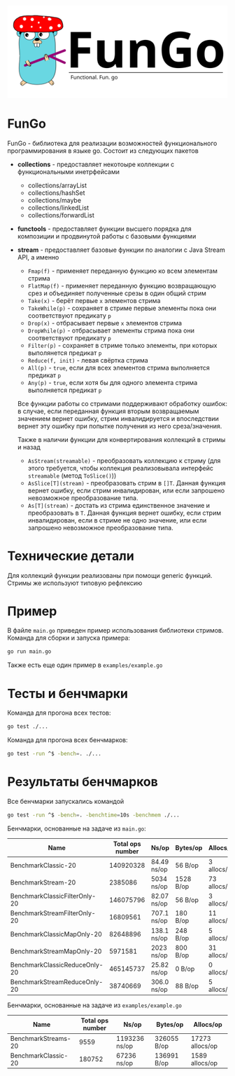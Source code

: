 <img src="./fungologo.png" alt="drawing" width="800"/>

# FunGo

FunGo - библиотека для реализации возможностей функционального программирования в языке go. Состоит из следующих пакетов

- **collections** - предоставляет некотоыре коллекции с функциональными инетрфейсами
    - collections/arrayList 
    - collections/hashSet
    - collections/maybe
    - collections/linkedList
    - collections/forwardList
- **functools** - предоставляет функции высшего порядка для композиции и продвинутой работы с базовыми функциями
- **stream** - предоставляет базовые функции по аналогии с Java Stream API, а именно
    - `Fmap(f)` - применяет переданную функцию ко всем элементам стрима
    - `FlatMap(f)` - применяет переданную функцию возвращающую срез и объединяет полученные срезы в один общий стрим
    - `Take(x)` - берёт первые `x` элементов стрима
    - `TakeWhile(p)` - сохраняет в стриме первые элементы пока они соответствуют предикату `p`
    - `Drop(x)` - отбрасывает первые `x` элементов стрима
    - `DropWhile(p)` - отбрасывает элементы стрима пока они соответствуют предикату `p`
    - `Filter(p)` - сохраняет в стриме только элементы, при которых выполянется предикат `p`
    - `Reduce(f, init)` - левая свёртка стрима
    - `All(p)` - `true`, если для всех элементов стрима выполняется предикат `p`
    - `Any(p)` - `true`, если хотя бы для одного элемента стрима выполняется предикат `p`

    Все функции работы со стримами поддерживают обработку ошибок: в случае, если переданная функция вторым возвращаемым значением вернет ошибку, стрим инвалидируется и впоследствии вернет эту ошибку при попытке получения из него среза/значения.

    Также в наличии функции для конвертирования коллекций в стримы и назад
    - `AsStream(streamable)` - преобразовать коллекцию к стриму (для этого требуется, чтобы коллекция реализовывала интерфейс `streamable` (метод `ToSlice()`))
    - `AsSlice[T](stream)` - преобразовать стрим в `[]T`. Данная функция вернет ошибку, если стрим инвалидирован, или если запрошено невозможное преобразование типа.
    - `As[T](stream)` - достать из стрима единственное значение и преобразовать в `T`. Данная функция вернет ошибку, если стрим инвалидирован, если в стриме не одно значение, или если запрошено невозможное преобразование типа.

# Технические детали

Для коллекций функции реализованы при помощи generic функций. Стримы же используют типовую рефлексию

# Пример

В файле `main.go` приведен пример использования библиотеки стримов. Команда для сборки и запуска примера:

```bash
go run main.go
```

Также есть еще один пример в `examples/example.go`

# Тесты и бенчмарки

Команда для прогона всех тестов:

```bash
go test ./...
```

Команда для прогона всех бенчмарков:

```bash
go test -run ^$ -bench=. ./...
```

# Результаты бенчмарков

Все бенчмарки запускались командой

```bash
go test -run ^$ -bench=. -benchtime=10s -benchmem ./...
```

Бенчмарки, основанные на задаче из `main.go`:

| Name                          | Total ops number | Ns/op       | Bytes/op  | Allocs/op    |
|-------------------------------|------------------|-------------|-----------|--------------|
| BenchmarkClassic-20           | 140920328        | 84.49 ns/op | 56 B/op   | 3 allocs/op  |
| BenchmarkStream-20            | 2385086          | 5034 ns/op  | 1528 B/op | 73 allocs/op |
| BenchmarkClassicFilterOnly-20 | 146075796        | 82.07 ns/op | 56 B/op   | 3 allocs/op  |
| BenchmarkStreamFilterOnly-20  | 16809561         | 707.1 ns/op | 180 B/op  | 11 allocs/op |
| BenchmarkClassicMapOnly-20    | 82648896         | 138.1 ns/op | 248 B/op  | 5 allocs/op  |
| BenchmarkStreamMapOnly-20     | 5971581          | 2023 ns/op  | 800 B/op  | 31 allocs/op |
| BenchmarkClassicReduceOnly-20 | 465145737        | 25.82 ns/op | 0 B/op    | 0 allocs/op  |
| BenchmarkStreamReduceOnly-20  | 38740669         | 306.0 ns/op | 88 B/op   | 5 allocs/op  |


Бенчмарки, основанные на задаче из `examples/example.go`

| Name                | Total ops number | Ns/op         | Bytes/op    | Allocs/op       |
|---------------------|------------------|---------------|-------------|-----------------|
| BenchmarkStreams-20 | 9559             | 1193236 ns/op | 326055 B/op | 17273 allocs/op |
| BenchmarkClassic-20 | 180752           | 67236 ns/op   | 136991 B/op | 1589 allocs/op  |

